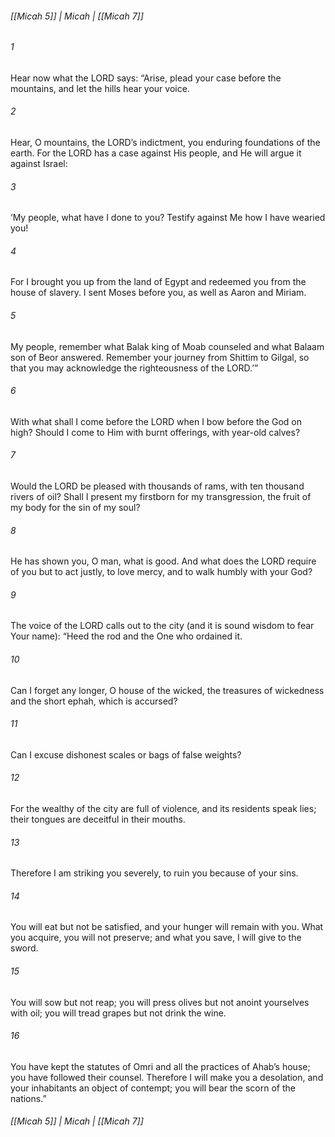 ###### [[Micah 5]] | Micah | [[Micah 7]]

###### 1
Hear now what the LORD says: “Arise, plead your case before the mountains, and let the hills hear your voice.
###### 2
Hear, O mountains, the LORD’s indictment, you enduring foundations of the earth. For the LORD has a case against His people, and He will argue it against Israel:
###### 3
‘My people, what have I done to you? Testify against Me how I have wearied you!
###### 4
For I brought you up from the land of Egypt and redeemed you from the house of slavery. I sent Moses before you, as well as Aaron and Miriam.
###### 5
My people, remember what Balak king of Moab counseled and what Balaam son of Beor answered. Remember your journey from Shittim to Gilgal, so that you may acknowledge the righteousness of the LORD.’”
###### 6
With what shall I come before the LORD when I bow before the God on high? Should I come to Him with burnt offerings, with year-old calves?
###### 7
Would the LORD be pleased with thousands of rams, with ten thousand rivers of oil? Shall I present my firstborn for my transgression, the fruit of my body for the sin of my soul?
###### 8
He has shown you, O man, what is good. And what does the LORD require of you but to act justly, to love mercy, and to walk humbly with your God?
###### 9
The voice of the LORD calls out to the city (and it is sound wisdom to fear Your name): “Heed the rod and the One who ordained it.
###### 10
Can I forget any longer, O house of the wicked, the treasures of wickedness and the short ephah, which is accursed?
###### 11
Can I excuse dishonest scales or bags of false weights?
###### 12
For the wealthy of the city are full of violence, and its residents speak lies; their tongues are deceitful in their mouths.
###### 13
Therefore I am striking you severely, to ruin you because of your sins.
###### 14
You will eat but not be satisfied, and your hunger will remain with you. What you acquire, you will not preserve; and what you save, I will give to the sword.
###### 15
You will sow but not reap; you will press olives but not anoint yourselves with oil; you will tread grapes but not drink the wine.
###### 16
You have kept the statutes of Omri and all the practices of Ahab’s house; you have followed their counsel. Therefore I will make you a desolation, and your inhabitants an object of contempt; you will bear the scorn of the nations.”

###### [[Micah 5]] | Micah | [[Micah 7]]
